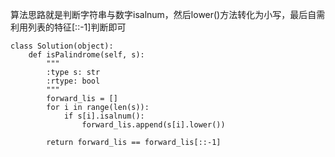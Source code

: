 算法思路就是判断字符串与数字isalnum，然后lower()方法转化为小写，最后自需利用列表的特征[::-1]判断即可
```
class Solution(object):
    def isPalindrome(self, s):
        """
        :type s: str
        :rtype: bool
        """
        forward_lis = []
        for i in range(len(s)):
            if s[i].isalnum():
                forward_lis.append(s[i].lower())
                
        return forward_lis == forward_lis[::-1]
```
